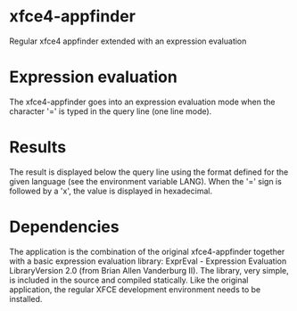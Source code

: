 # xfce4-appfinder
Regular xfce4 appfinder extended with an expression evaluation

# Expression evaluation #
The xfce4-appfinder goes into an expression evaluation mode when the character '=' is typed in the query line (one line mode).

# Results #
The result is displayed below the query line using the format defined for the given language (see the environment variable LANG).
When the '=' sign is followed by a 'x', the value is displayed in hexadecimal.

# Dependencies #
The application is the combination of the original xfce4-appfinder together with a basic expression evaluation library: 
  ExprEval - Expression Evaluation LibraryVersion 2.0 (from Brian Allen Vanderburg II).
The library, very simple, is included in the source and compiled statically.
Like the original application, the regular XFCE development environment needs to be installed.
